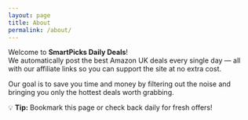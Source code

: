```yaml
---
layout: page
title: About
permalink: /about/
---
```


Welcome to **SmartPicks Daily Deals**!  
We automatically post the best Amazon UK deals every single day — all with our affiliate links so you can support the site at no extra cost.  

Our goal is to save you time and money by filtering out the noise and bringing you only the hottest deals worth grabbing.  

💡 **Tip:** Bookmark this page or check back daily for fresh offers!
